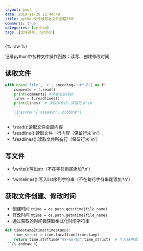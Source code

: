 ```yaml
---
layout: post
date: 2019-11-20 21:44:49
title: python文件读写与文件创建时间
comments: true
categories: [python]
tags: [文件读写, python]
---
```

{% raw %}

记录python中各种文件操作函数：读写、创建修改时间

<!-- more -->

## 读取文件

```python
with open('file', 'r', encoding='utf-8') as f:
	comments = f.read()
	print(comments) #读取全部内容
	lines = f.readlines()
	print(lines)  # 读取所有行，保留行末'\n'
	'''
	lines内容：['aaaaa\n','bbbbb\n']
	'''

```

- f.read():读取文件全部内容
- f.readline():读取文件一行内容（保留行末'\n'）
- f.readlines():读取文件所有行（保留行末'\n'）

## 写文件

- f.write():写出str（不在字符串尾添加'\n'）

- f.writelines():写入list序列字符串（不在每行字符串尾添加'\n'）


## 获取文件创建、修改时间
- 创建时间
`ctime = os.path.getctime(file_name)`
-  修改时间
`mtime = os.path.getmtime(file_name)`
- 通过获取的时间戳获取格式化时间字符串
```python
def timestamp2time(timestamp):
    time_struct = time.localtime(timestamp)
    return time.strftime("%Y-%m-%d",time_struct)  # 年月日格式
```{% endraw %}
